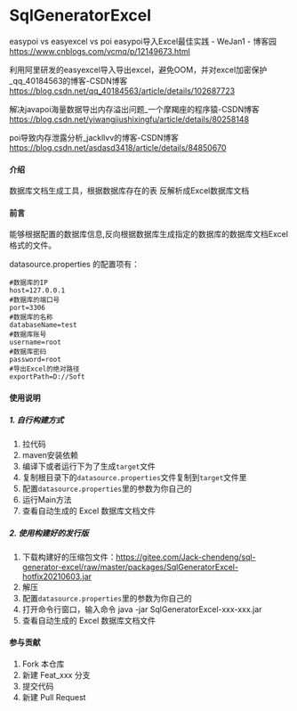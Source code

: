 # SqlGeneratorExcel

easypoi vs easyexcel vs poi
easypoi导入Excel最佳实践 - WeJan1 - 博客园
https://www.cnblogs.com/vcmq/p/12149673.html

利用阿里研发的easyexcel导入导出excel，避免OOM，并对excel加密保护_qq_40184563的博客-CSDN博客
https://blog.csdn.net/qq_40184563/article/details/102687723

解决javapoi海量数据导出内存溢出问题_一个摩羯座的程序猿-CSDN博客
https://blog.csdn.net/yiwangjiushixingfu/article/details/80258148

poi导致内存泄露分析_jackllvv的博客-CSDN博客
https://blog.csdn.net/asdasd3418/article/details/84850670

#### 介绍
数据库文档生成工具，根据数据库存在的表 反解析成Excel数据库文档

#### 前言
能够根据配置的数据库信息,反向根据数据库生成指定的数据库的数据库文档Excel格式的文件。

datasource.properties 的配置项有：
````
#数据库的IP
host=127.0.0.1
#数据库的端口号
port=3306
#数据库的名称
databaseName=test
#数据库账号
username=root
#数据库密码
password=root
#导出Excel的绝对路径
exportPath=D://Soft
````

#### 使用说明

##### 1. 自行构建方式
1. 拉代码
2. maven安装依赖
3. 编译下或者运行下为了生成``target``文件
4. 复制根目录下的``datasource.properties``文件复制到``target``文件里
5. 配置``datasource.properties``里的参数为你自己的
6. 运行Main方法
7. 查看自动生成的 Excel 数据库文档文件

##### 2. 使用构建好的发行版
1. 下载构建好的压缩包文件：https://gitee.com/Jack-chendeng/sql-generator-excel/raw/master/packages/SqlGeneratorExcel-hotfix20210603.jar
2. 解压
3. 配置``datasource.properties``里的参数为你自己的
4. 打开命令行窗口，输入命令 java -jar SqlGeneratorExcel-xxx-xxx.jar
5. 查看自动生成的 Excel 数据库文档文件

#### 参与贡献

1.  Fork 本仓库
2.  新建 Feat_xxx 分支
3.  提交代码
4.  新建 Pull Request
